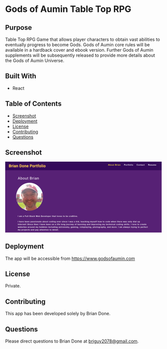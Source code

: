 # Gods of Aumin Table Top RPG

## Purpose 
Table Top RPG Game that allows player characters to obtain vast abilities to eventually progress to become Gods. Gods of Aumin core rules will be available in a hardback cover and ebook version. Further Gods of Aumin supplements will be subsequently released to provide more details about the Gods of Aumin Universe.

## Built With
* React

## Table of Contents
* [Screenshot](#screenshot)
* [Deployment](#deployment)
* [License](#license)
* [Contributing](#contributing)
* [Questions](#questions)

## Screenshot
![Screenshot](https://github.com/bdoneq7/godsofaumin/blob/main/assets/images/screenshot.PNG?raw=true "Screenshot")

## Deployment 

The app will be accessible from https://www.godsofaumin.com

## License 
Private.

## Contributing 
This app has been developed solely by Brian Done.

## Questions
Please direct questions to Brian Done at briguy2078@gmail.com. 
